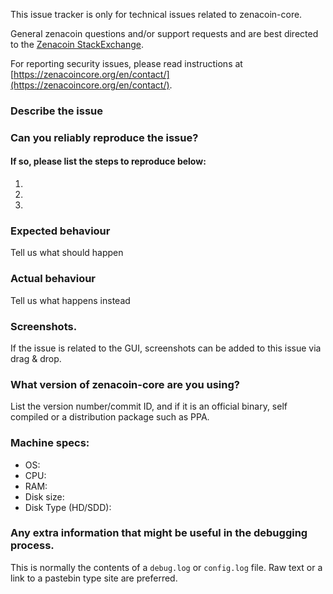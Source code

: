 <!--- Remove sections that do not apply -->

This issue tracker is only for technical issues related to zenacoin-core.

General zenacoin questions and/or support requests and are best directed to the [Zenacoin StackExchange](https://zenacoin.stackexchange.com).

For reporting security issues, please read instructions at [https://zenacoincore.org/en/contact/](https://zenacoincore.org/en/contact/).

### Describe the issue

### Can you reliably reproduce the issue?
#### If so, please list the steps to reproduce below:
1.
2.
3.

### Expected behaviour
Tell us what should happen

### Actual behaviour
Tell us what happens instead

### Screenshots.
If the issue is related to the GUI, screenshots can be added to this issue via drag & drop.

### What version of zenacoin-core are you using?
List the version number/commit ID, and if it is an official binary, self compiled or a distribution package such as PPA.

### Machine specs:
- OS:
- CPU:
- RAM:
- Disk size:
- Disk Type (HD/SDD):

### Any extra information that might be useful in the debugging process.
This is normally the contents of a `debug.log` or `config.log` file. Raw text or a link to a pastebin type site are preferred.
